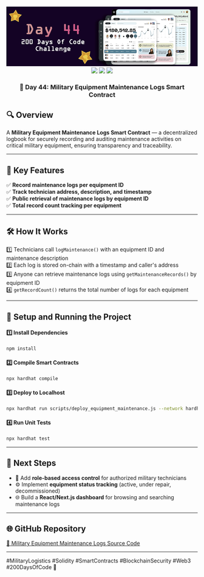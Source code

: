 <div align="center">
  <br />
  <img src="https://github.com/iamjohncaleb/200-Days-Of-Code-Challenge/blob/main/Thumbnails/the%20Day%2044.jpg" alt="Project Banner">

  <div>
    <img src="https://img.shields.io/badge/Solidity-0.8.20-blue.svg" />
    <img src="https://img.shields.io/badge/Hardhat-3.0.0-yellow.svg" />
    <img src="https://img.shields.io/badge/Ethers.js-6.0.0-green.svg" />
  </div>

  <h3 align="center">📅 Day 44: Military Equipment Maintenance Logs Smart Contract</h3>
</div>

## 🔍 **Overview**

A **Military Equipment Maintenance Logs Smart Contract** — a decentralized logbook for securely recording and auditing maintenance activities on critical military equipment, ensuring transparency and traceability.

---

## 📜 **Key Features**
✅ **Record maintenance logs per equipment ID**  
✅ **Track technician address, description, and timestamp**  
✅ **Public retrieval of maintenance logs by equipment ID**  
✅ **Total record count tracking per equipment**

---

## 🛠️ **How It Works**

1️⃣ Technicians call `logMaintenance()` with an equipment ID and maintenance description  
2️⃣ Each log is stored on-chain with a timestamp and caller's address  
3️⃣ Anyone can retrieve maintenance logs using `getMaintenanceRecords()` by equipment ID  
4️⃣ `getRecordCount()` returns the total number of logs for each equipment  

---

## 🚀 **Setup and Running the Project**

#### **1️⃣ Install Dependencies**
```bash
npm install
```

#### **2️⃣ Compile Smart Contracts**
```bash
npx hardhat compile
```

#### **3️⃣ Deploy to Localhost**
```bash
npx hardhat run scripts/deploy_equipment_maintenance.js --network hardhat
```

#### **4️⃣ Run Unit Tests**
```bash
npx hardhat test
```

---

## 📌 **Next Steps**
- 🔐 Add **role-based access control** for authorized military technicians  
- ⚙️ Implement **equipment status tracking** (active, under repair, decommissioned)  
- 🌐 Build a **React/Next.js dashboard** for browsing and searching maintenance logs  

---

## 🌐 **GitHub Repository**
[🔗 Military Equipment Maintenance Logs Source Code](https://github.com/your-repository-link)

---

#MilitaryLogistics #Solidity #SmartContracts #BlockchainSecurity #Web3 #200DaysOfCode 🚀
